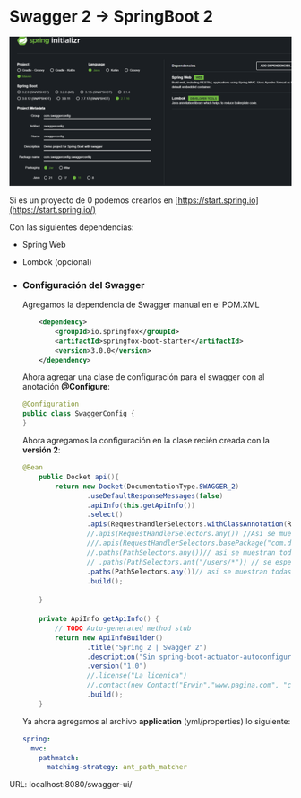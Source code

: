# Swagger 2 → SpringBoot 2

![Untitled](src/main/resources/static/Untitled.png)

Si es un proyecto de 0 podemos crearlos en [https://start.spring.io](https://start.spring.io/)

Con las siguientes dependencias:

- Spring Web
- Lombok (opcional)
- ### Configuración del Swagger

  Agregamos la dependencia de Swagger manual en el POM.XML

    ```xml
    	<dependency>
    		<groupId>io.springfox</groupId>
    		<artifactId>springfox-boot-starter</artifactId>
    		<version>3.0.0</version>
    	</dependency>
    ```

  Ahora agregar una clase de configuración para el swagger con al anotación **@Configure**:

    ```java
    @Configuration
    public class SwaggerConfig {
    }
    ```

  Ahora agregamos la configuración en la clase recién creada con la **versión 2**:

    ```java
    @Bean
        public Docket api(){
            return new Docket(DocumentationType.SWAGGER_2)
                    .useDefaultResponseMessages(false)
                    .apiInfo(this.getApiInfo())
                    .select()
                    .apis(RequestHandlerSelectors.withClassAnnotation(RestController.class))
                    //.apis(RequestHandlerSelectors.any()) //Asi se muestran todos los controller
                    ///.apis(RequestHandlerSelectors.basePackage("com.devs4j.Rest.Controller"))//se pone el paquete a exponer
                    //.paths(PathSelectors.any())// asi se muestran todas las operaciones
                    // .paths(PathSelectors.ant("/users/*")) // se espesifica el cotroller a exponer
                    .paths(PathSelectors.any())// asi se muestran todas las operaciones
                    .build();
    
        }
    
        private ApiInfo getApiInfo() {
            // TODO Auto-generated method stub
            return new ApiInfoBuilder()
                    .title("Spring 2 | Swagger 2")
                    .description("Sin spring-boot-actuator-autoconfigure ")
                    .version("1.0")
                    //.license("La licenica")
                    //.contact(new Contact("Erwin","www.pagina.com", "correo@coore.com"))
                    .build();
        }
    ```

  Ya ahora agregamos al archivo **application** (yml/properties) lo siguiente:

    ```yaml
    spring:
      mvc:
        pathmatch:
          matching-strategy: ant_path_matcher
    ```

URL:
localhost:8080/swagger-ui/